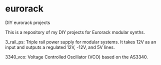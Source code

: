 # eurorack
DIY eurorack projects

This is a repository of my DIY projects for Eurorack modular synths.

3_rail_ps:
Triple rail power supply for modular systems. It takes 12V as an input and outputs a regulated 12V, -12V, and 5V lines.

3340_vco:
Voltage Controlled Oscillator (VCO) based on the AS3340.
